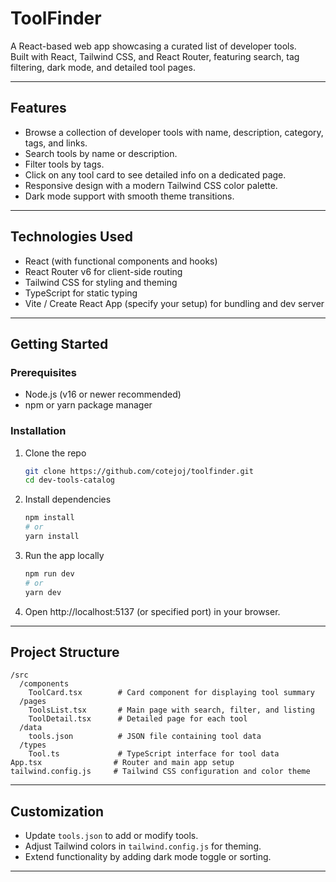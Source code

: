 # ToolFinder

A React-based web app showcasing a curated list of developer tools.  
Built with React, Tailwind CSS, and React Router, featuring search, tag filtering, dark mode, and detailed tool pages.

---

## Features

- Browse a collection of developer tools with name, description, category, tags, and links.  
- Search tools by name or description.  
- Filter tools by tags.  
- Click on any tool card to see detailed info on a dedicated page.  
- Responsive design with a modern Tailwind CSS color palette.  
- Dark mode support with smooth theme transitions.  

---

## Technologies Used

- React (with functional components and hooks)  
- React Router v6 for client-side routing  
- Tailwind CSS for styling and theming  
- TypeScript for static typing  
- Vite / Create React App (specify your setup) for bundling and dev server  

---

## Getting Started

### Prerequisites

- Node.js (v16 or newer recommended)  
- npm or yarn package manager  

### Installation

1. Clone the repo  
   ```bash
   git clone https://github.com/cotejoj/toolfinder.git
   cd dev-tools-catalog
   ```

2. Install dependencies  
   ```bash
   npm install
   # or
   yarn install
   ```

3. Run the app locally  
   ```bash
   npm run dev
   # or
   yarn dev
   ```

4. Open http://localhost:5137 (or specified port) in your browser.

---

## Project Structure

```
/src
  /components
    ToolCard.tsx        # Card component for displaying tool summary
  /pages
    ToolsList.tsx       # Main page with search, filter, and listing
    ToolDetail.tsx      # Detailed page for each tool
  /data
    tools.json          # JSON file containing tool data
  /types
    Tool.ts             # TypeScript interface for tool data
App.tsx                # Router and main app setup
tailwind.config.js     # Tailwind CSS configuration and color theme
```

---

## Customization

- Update `tools.json` to add or modify tools.  
- Adjust Tailwind colors in `tailwind.config.js` for theming.  
- Extend functionality by adding dark mode toggle or sorting.

---